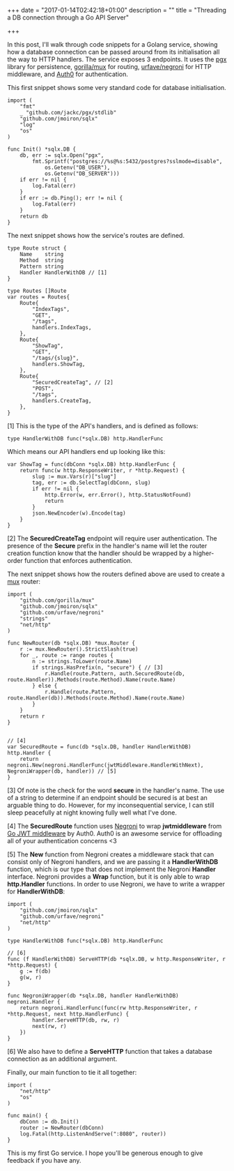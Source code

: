 +++
date = "2017-01-14T02:42:18+01:00"
description = ""
title = "Threading a DB connection through a Go API Server"

+++

In this post, I'll walk through code snippets for a Golang service, showing how a database connection can be passed around from its initialisation all the way to HTTP handlers. The service exposes 3 endpoints. It uses the [pgx](https://github.com/jackc/pgx) library for persistence, [gorilla/mux](https://github.com/jackc/pgx) for routing, [urfave/negroni](https://github.com/urfave/negroni) for HTTP middleware, and [Auth0](https://auth0.com/) for authentication.

This first snippet shows some very standard code for database initialisation.
```
import (
	"fmt"
	_ "github.com/jackc/pgx/stdlib"
	"github.com/jmoiron/sqlx"
	"log"
	"os"
)

func Init() *sqlx.DB {
	db, err := sqlx.Open("pgx",
		fmt.Sprintf("postgres://%s@%s:5432/postgres?sslmode=disable",
			os.Getenv("DB_USER"),
			os.Getenv("DB_SERVER")))
	if err != nil {
		log.Fatal(err)
	}
	if err := db.Ping(); err != nil {
		log.Fatal(err)
	}
	return db
}
```
The next snippet shows how the service's routes are defined.
```
type Route struct {
	Name    string
	Method  string
	Pattern string
	Handler HandlerWithDB // [1]
}

type Routes []Route
var routes = Routes{
	Route{
		"IndexTags",
		"GET",
		"/tags",
		handlers.IndexTags,
	},
	Route{
		"ShowTag",
		"GET",
		"/tags/{slug}",
		handlers.ShowTag,
	},
	Route{
		"SecuredCreateTag", // [2]
		"POST",
		"/tags",
		handlers.CreateTag,
	},
}
```
[1] This is the type of the API's handlers, and is defined as follows:

	type HandlerWithDB func(*sqlx.DB) http.HandlerFunc

Which means our API handlers end up looking like this:
```
var ShowTag = func(dbConn *sqlx.DB) http.HandlerFunc {
	return func(w http.ResponseWriter, r *http.Request) {
		slug := mux.Vars(r)["slug"]
		tag, err := db.SelectTag(dbConn, slug)
		if err != nil {
			http.Error(w, err.Error(), http.StatusNotFound)
			return
		}
		json.NewEncoder(w).Encode(tag)
	}
}
```

[2] The __SecuredCreateTag__ endpoint will require user authentication. The presence of the __Secure__ prefix in the handler's name will let the router creation function know that the handler should be wrapped by a higher-order function that enforces authentication.

The next snippet shows how the routers defined above are used to create a [mux](www.gorillatoolkit.org/pkg/mux) router:
```
import (
	"github.com/gorilla/mux"
	"github.com/jmoiron/sqlx"
	"github.com/urfave/negroni"
	"strings"
	"net/http"
)

func NewRouter(db *sqlx.DB) *mux.Router {
	r := mux.NewRouter().StrictSlash(true)
	for _, route := range routes {
		n := strings.ToLower(route.Name)
		if strings.HasPrefix(n, "secure") { // [3]
			r.Handle(route.Pattern, auth.SecuredRoute(db, route.Handler)).Methods(route.Method).Name(route.Name)
		} else {
			r.Handle(route.Pattern, route.Handler(db)).Methods(route.Method).Name(route.Name)
		}
	}
	return r
}


// [4]
var SecuredRoute = func(db *sqlx.DB, handler HandlerWithDB) http.Handler {
	return negroni.New(negroni.HandlerFunc(jwtMiddleware.HandlerWithNext), NegroniWrapper(db, handler)) // [5]
}
```
[3] Of note is the check for the word __secure__ in the handler's name. The use of a string to determine if an endpoint should be secured is at best an arguable thing to do. However, for my  inconsequential service, I can still sleep peacefully at night knowing fully well what I've done.

[4] The __SecuredRoute__ function uses [Negroni](https://github.com/urfave/negroni) to wrap __jwtmiddleware__ from [Go JWT middleware](https://github.com/auth0/go-jwt-middleware) by Auth0. Auth0 is an awesome service for offloading all of your authentication concerns <3

[5] The __New__ function from Negroni creates a middleware stack that can consist only of Negroni handlers, and we are passing it a __HandlerWithDB__ function, which is our type that does not implement the Negroni __Handler__ interface. Negroni provides a __Wrap__ function, but it is only able to wrap __http.Handler__ functions. In order to use Negroni, we have to write a wrapper for __HandlerWithDB__:
```
import (
	"github.com/jmoiron/sqlx"
	"github.com/urfave/negroni"
	"net/http"
)

type HandlerWithDB func(*sqlx.DB) http.HandlerFunc

// [6]
func (f HandlerWithDB) ServeHTTP(db *sqlx.DB, w http.ResponseWriter, r *http.Request) {
	g := f(db)
	g(w, r)
}

func NegroniWrapper(db *sqlx.DB, handler HandlerWithDB) negroni.Handler {
	return negroni.HandlerFunc(func(rw http.ResponseWriter, r *http.Request, next http.HandlerFunc) {
		handler.ServeHTTP(db, rw, r)
		next(rw, r)
	})
}
```
[6] We also have to define a __ServeHTTP__ function that takes a database connection as an additional argument.

Finally, our main function to tie it all together:
```
import (
	"net/http"
	"os"
)

func main() {
	dbConn := db.Init()
	router := NewRouter(dbConn)
	log.Fatal(http.ListenAndServe(":8080", router))
}
```
This is my first Go service. I hope you'll be generous enough to give feedback if you have any.

